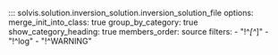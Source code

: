 ::: solvis.solution.inversion_solution.inversion_solution_file
    options:
      merge_init_into_class: true
      group_by_category: true
      show_category_heading: true
      members_order: source
      filters:
        - "!^_[^_]"
        - "!^log"
        - "!^WARNING"
<!--     options:
        docstring_options:
            ignore_init_summary: false
        merge_init_into_class: true -->

